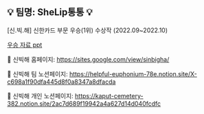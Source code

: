 ## :bulb: 팀명: SheLip통통 :bulb:  

[신.빅.해] 신한카드 부문 우승(1위) 수상작 (2022.09~2022.10)

[우승 자료 ppt](https://github.com/juyeonyoon/Shinhan_Bigdata_Hackathon/blob/f9bb65a312379ef6c4e51777d33a6e48fd5d5406/%5B%E1%84%89%E1%85%B5%E1%86%AB.%E1%84%87%E1%85%B5%E1%86%A8.%E1%84%92%E1%85%A2%5D%E1%84%87%E1%85%A1%E1%86%AF%E1%84%91%E1%85%AD%20%E1%84%8C%E1%85%A1%E1%84%85%E1%85%AD(%E1%84%8E%E1%85%AC%E1%84%8C%E1%85%A9%E1%86%BC).pdf)

:pushpin: 신빅해 홈페이지: <https://sites.google.com/view/sinbigha/>

:pushpin: 신빅해 팀 노션페이지: <https://helpful-euphonium-78e.notion.site/X-c698a1f90dfa445d8f0a8347a8dfacda>

:pushpin: 신빅해 개인 노션페이지: <https://kaput-cemetery-382.notion.site/2ac7d689f19942a4a627d14d040fcdfc>
